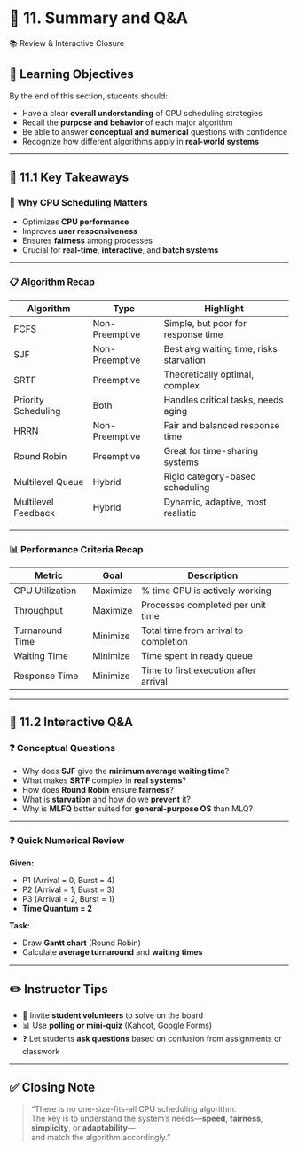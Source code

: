 # 🧾 11. Summary and Q&A  
📚 Review & Interactive Closure

## 🎯 Learning Objectives

By the end of this section, students should:

- Have a clear **overall understanding** of CPU scheduling strategies  
- Recall the **purpose and behavior** of each major algorithm  
- Be able to answer **conceptual and numerical** questions with confidence  
- Recognize how different algorithms apply in **real-world systems**

---

## 🧠 11.1 Key Takeaways

### 🔧 Why CPU Scheduling Matters

- Optimizes **CPU performance**  
- Improves **user responsiveness**  
- Ensures **fairness** among processes  
- Crucial for **real-time**, **interactive**, and **batch systems**

---

### 📋 Algorithm Recap

| Algorithm           | Type           | Highlight                                   |
|---------------------|----------------|---------------------------------------------|
| FCFS                | Non-Preemptive | Simple, but poor for response time          |
| SJF                 | Non-Preemptive | Best avg waiting time, risks starvation     |
| SRTF                | Preemptive     | Theoretically optimal, complex              |
| Priority Scheduling | Both           | Handles critical tasks, needs aging         |
| HRRN                | Non-Preemptive | Fair and balanced response time             |
| Round Robin         | Preemptive     | Great for time-sharing systems              |
| Multilevel Queue    | Hybrid         | Rigid category-based scheduling             |
| Multilevel Feedback | Hybrid         | Dynamic, adaptive, most realistic           |

---

### 📊 Performance Criteria Recap

| Metric         | Goal     | Description                           |
|----------------|----------|---------------------------------------|
| CPU Utilization| Maximize | % time CPU is actively working        |
| Throughput     | Maximize | Processes completed per unit time     |
| Turnaround Time| Minimize | Total time from arrival to completion |
| Waiting Time   | Minimize | Time spent in ready queue             |
| Response Time  | Minimize | Time to first execution after arrival |

---

## 💬 11.2 Interactive Q&A

### ❓ Conceptual Questions

- Why does **SJF** give the **minimum average waiting time**?  
- What makes **SRTF** complex in **real systems**?  
- How does **Round Robin** ensure **fairness**?  
- What is **starvation** and how do we **prevent** it?  
- Why is **MLFQ** better suited for **general-purpose OS** than MLQ?

---

### ❓ Quick Numerical Review

**Given:**

- P1 (Arrival = 0, Burst = 4)  
- P2 (Arrival = 1, Burst = 3)  
- P3 (Arrival = 2, Burst = 1)  
- **Time Quantum = 2**

**Task:**

- Draw **Gantt chart** (Round Robin)  
- Calculate **average turnaround** and **waiting times**

---

## ✏️ Instructor Tips

- 🎤 Invite **student volunteers** to solve on the board  
- 📊 Use **polling or mini-quiz** (Kahoot, Google Forms)  
- ❓ Let students **ask questions** based on confusion from assignments or classwork

---

## ✅ Closing Note

> “There is no one-size-fits-all CPU scheduling algorithm.  
> The key is to understand the system’s needs—**speed**, **fairness**, **simplicity**, or **adaptability**—  
> and match the algorithm accordingly.”
